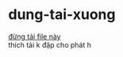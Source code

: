 # dung-tai-xuong
 [đừng tải file này](https://github.com/nevergonnamakerickroll/dung-tai-xuong/releases)\
 thích tải k đập cho phát h